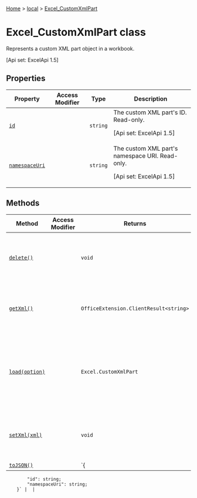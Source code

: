 [Home](./index) &gt; [local](local.md) &gt; [Excel\_CustomXmlPart](local.excel_customxmlpart.md)

# Excel\_CustomXmlPart class

Represents a custom XML part object in a workbook. 

 \[Api set: ExcelApi 1.5\]

## Properties

|  Property | Access Modifier | Type | Description |
|  --- | --- | --- | --- |
|  [`id`](local.excel_customxmlpart.id.md) |  | `string` | The custom XML part's ID. Read-only. <p/> \[Api set: ExcelApi 1.5\] |
|  [`namespaceUri`](local.excel_customxmlpart.namespaceuri.md) |  | `string` | The custom XML part's namespace URI. Read-only. <p/> \[Api set: ExcelApi 1.5\] |

## Methods

|  Method | Access Modifier | Returns | Description |
|  --- | --- | --- | --- |
|  [`delete()`](local.excel_customxmlpart.delete.md) |  | `void` | Deletes the custom XML part. <p/> \[Api set: ExcelApi 1.5\] |
|  [`getXml()`](local.excel_customxmlpart.getxml.md) |  | `OfficeExtension.ClientResult<string>` | Gets the custom XML part's full XML content. <p/> \[Api set: ExcelApi 1.5\] |
|  [`load(option)`](local.excel_customxmlpart.load.md) |  | `Excel.CustomXmlPart` | Queues up a command to load the specified properties of the object. You must call "context.sync()" before reading the properties. |
|  [`setXml(xml)`](local.excel_customxmlpart.setxml.md) |  | `void` | Sets the custom XML part's full XML content. <p/> \[Api set: ExcelApi 1.5\] |
|  [`toJSON()`](local.excel_customxmlpart.tojson.md) |  | `{
            "id": string;
            "namespaceUri": string;
        }` |  |

